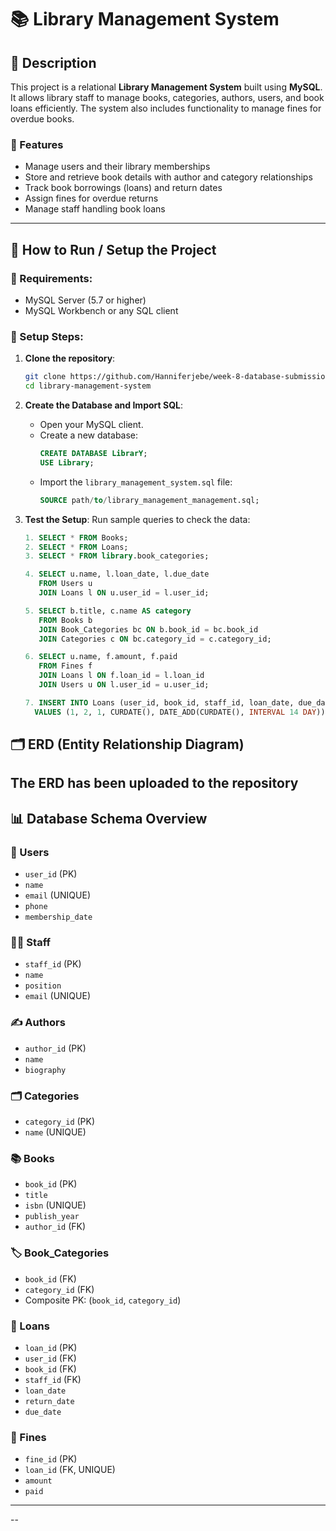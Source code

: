 # 📚 Library Management System

## 📝 Description

This project is a relational **Library Management System** built using **MySQL**. It allows library staff to manage books, categories, authors, users, and book loans efficiently. The system also includes functionality to manage fines for overdue books.

### 🔧 Features

- Manage users and their library memberships
- Store and retrieve book details with author and category relationships
- Track book borrowings (loans) and return dates
- Assign fines for overdue returns
- Manage staff handling book loans

---

## 🚀 How to Run / Setup the Project

### 🔗 Requirements:
- MySQL Server (5.7 or higher)
- MySQL Workbench or any SQL client

### 📂 Setup Steps:
1. **Clone the repository**:
    ```bash
    git clone https://github.com/Hanniferjebe/week-8-database-submission.git
    cd library-management-system
    ```

2. **Create the Database and Import SQL**:
    - Open your MySQL client.
    - Create a new database:
      ```sql
      CREATE DATABASE LibrarY;
      USE Library;
      ```
    - Import the `library_management_system.sql` file:
      ```sql
      SOURCE path/to/library_management_management.sql;
      ```

3. **Test the Setup**:
    Run sample queries to check the data:
    ```sql
    1. SELECT * FROM Books;
    2. SELECT * FROM Loans;
    3. SELECT * FROM library.book_categories;

    4. SELECT u.name, l.loan_date, l.due_date
       FROM Users u
       JOIN Loans l ON u.user_id = l.user_id;

    5. SELECT b.title, c.name AS category
       FROM Books b
       JOIN Book_Categories bc ON b.book_id = bc.book_id
       JOIN Categories c ON bc.category_id = c.category_id;

    6. SELECT u.name, f.amount, f.paid
       FROM Fines f
       JOIN Loans l ON f.loan_id = l.loan_id
       JOIN Users u ON l.user_id = u.user_id;

   7. INSERT INTO Loans (user_id, book_id, staff_id, loan_date, due_date)
      VALUES (1, 2, 1, CURDATE(), DATE_ADD(CURDATE(), INTERVAL 14 DAY));


    ```

## 🗂️ ERD (Entity Relationship Diagram)

The ERD has been uploaded to the repository
---

## 📊 Database Schema Overview

### 📘 Users
- `user_id` (PK)
- `name`
- `email` (UNIQUE)
- `phone`
- `membership_date`

### 👨‍💼 Staff
- `staff_id` (PK)
- `name`
- `position`
- `email` (UNIQUE)

### ✍️ Authors
- `author_id` (PK)
- `name`
- `biography`

### 🗂️ Categories
- `category_id` (PK)
- `name` (UNIQUE)

### 📚 Books
- `book_id` (PK)
- `title`
- `isbn` (UNIQUE)
- `publish_year`
- `author_id` (FK)

### 🏷️ Book_Categories
- `book_id` (FK)
- `category_id` (FK)
- Composite PK: (`book_id`, `category_id`)

### 📄 Loans
- `loan_id` (PK)
- `user_id` (FK)
- `book_id` (FK)
- `staff_id` (FK)
- `loan_date`
- `return_date`
- `due_date`

### 💸 Fines
- `fine_id` (PK)
- `loan_id` (FK, UNIQUE)
- `amount`
- `paid`

---

--
